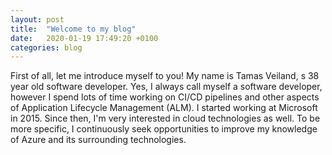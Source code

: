 ```yaml
---
layout: post
title:  "Welcome to my blog"
date:   2020-01-19 17:49:20 +0100
categories: blog
---
```

First of all, let me introduce myself to you! My name is Tamas Veiland, s 38 year old software developer. 
Yes, I always call myself a software developer, however I spend lots of time working on CI/CD pipelines and
other aspects of Application Lifecycle Management (ALM). I started working at Microsoft in 2015. Since then, I'm very interested in cloud technologies as well. To be more specific, I continuously seek opportunities to improve my knowledge of Azure and its surrounding technologies.
